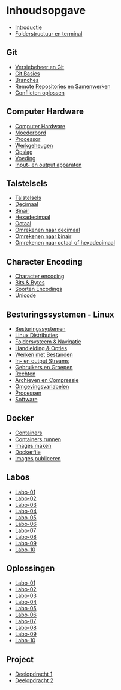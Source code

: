 # Inhoudsopgave

* [Introductie](./README.md)
* [Folderstructuur en terminal](./folderstructuur-en-terminal.md)

## Git

* [Versiebeheer en Git](./Git/versiebeheer.md)
* [Git Basics](./Git/git-basics.md)
* [Branches](./Git/branches.md)
* [Remote Repositories en Samenwerken](./Git/samenwerken.md)
* [Conflicten oplossen](./Git/conflicten.md)

## Computer Hardware

* [Computer Hardware](./Hardware/README.md)
* [Moederbord](./Hardware/moederbord.md)
* [Processor](./Hardware/processor.md)
* [Werkgeheugen](./Hardware/werkgeheugen.md)
* [Opslag](./Hardware/opslag.md)
* [Voeding](./Hardware/voeding.md)
* [Input- en output apparaten](./Hardware/input-output.md)

## Talstelsels

* [Talstelsels](./Talstelsels/introductie.md)
* [Decimaal](./Talstelsels/decimaal.md)
* [Binair](./Talstelsels/binair.md)
* [Hexadecimaal](./Talstelsels/hexadecimaal.md)
* [Octaal](./Talstelsels/octaal.md)
* [Omrekenen naar decimaal](./Talstelsels/decimaal-omrekenen.md)
* [Omrekenen naar binair](./Talstelsels/binair-omrekenen.md)
* [Omrekenen naar octaal of hexadecimaal](./Talstelsels/octaal-en-hexadecimaal-omrekenen.md)

## Character Encoding

* [Character encoding](./Character_Encoding/introductie.md)
* [Bits & Bytes](./Character_Encoding/bits-en-bytes.md)
* [Soorten Encodings](./Character_Encoding/soorten.md)
* [Unicode](./Character_Encoding/unicode.md)


## Besturingssystemen - Linux

* [Besturingssystemen](./Linux/linux-als-besturingssysteem.md)
* [Linux Distributies](./Linux/distributies.md)
* [Foldersysteem & Navigatie](./Linux/navigeren.md)
* [Handleiding & Opties](./Linux/handleiding.md)
* [Werken met Bestanden](./Linux/bestanden.md)
* [In- en output Streams](./Linux/streams.md)
* [Gebruikers en Groepen](./Linux/gebruikers.md)
* [Rechten](./Linux/rechten.md)
* [Archieven en Compressie](./Linux/archieven-en-compressie.md)
* [Omgevingsvariabelen](./Linux/omgevingsvariabelen.md)
* [Processen](./Linux/processen.md)
* [Software](./Linux/software.md)

## Docker

* [Containers](./Docker/containers-en-docker.md)
* [Containers runnen](./Docker/containers-runnen.md)
* [Images maken](./Docker/images-maken.md)
* [Dockerfile](./Docker/de-dockerfile.md)
* [Images publiceren](./Docker/images-publiceren.md)


## Labos

* [Labo-01](./Labos/Labo-01/opgaven.md) <!-- Folderstructuur & Git intro -->
* [Labo-02](./Labos/Labo-02/opgaven.md) <!-- Git branching -->
* [Labo-03](./Labos/Labo-03/opgaven.md) <!-- Talstelsels -->
* [Labo-04](Labos/Labo-04/opgaven.md) <!-- Character Encoding -->
* [Labo-05](Labos/Labo-05/opgaven.md) <!-- Linux folderstructuur -->
* [Labo-06](Labos/Labo-06/opgaven.md) <!-- Linux bestanden & streams -->
* [Labo-07](/Labos/Labo-07/opgaven.md) <!-- Linux gebruikers & rechten -->
* [Labo-08](/Labos/Labo-08/opgaven.md) <!-- Linux compressie & processen -->
* [Labo-09](/Labos/Labo-09/opgaven.md) <!-- Linux software -->
* [Labo-10](/Labos/Labo-10/opgaven.md) <!-- Docker -->


## Oplossingen

* [Labo-01](./Labos/Labo-01/oplossing.md) <!-- Folderstructuur & Git intro -->
* [Labo-02](./Labos/Labo-02/oplossing.md) <!-- Git branching -->
* [Labo-03](./Labos/Labo-03/oplossing.md) <!-- Talstelsels -->
* [Labo-04](Labos/Labo-04/oplossing.md) <!-- Character Encoding -->
* [Labo-05](Labos/Labo-05/oplossing.md) <!-- Linux folderstructuur -->
* [Labo-06](Labos/Labo-06/oplossing.md) <!-- Linux bestanden & streams -->
* [Labo-07](/Labos/Labo-07/oplossing.md) <!-- Linux gebruikers & rechten -->
* [Labo-08](/Labos/Labo-08/oplossing.md) <!-- Linux compressie & processen -->
* [Labo-09](/Labos/Labo-09/oplossing.md) <!-- Linux software -->
* [Labo-10](/Labos/Labo-10/oplossing.md) <!-- Docker -->


## Project

* [Deelopdracht 1](Project/deelopdract-1-git.md)
* [Deelopdracht 2](Project/deelopdracht-2-pc.md)